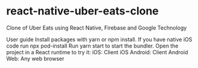 # react-native-uber-eats-clone
Clone of Uber Eats using React Native, Firebase and Google Technology

User guide
Install packages with yarn or npm install.
If you have native iOS code run npx pod-install
Run yarn start to start the bundler.
Open the project in a React runtime to try it:
iOS: Client iOS
Android: Client Android
Web: Any web browser
